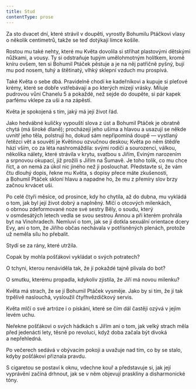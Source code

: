 ```yaml
---
title: Stud
contentType: prose
---
```


<section>

Za sto dvacet dní, které strávil v doupěti, vyrostly Bohumilu Ptáčkovi vlasy o několik centimetrů, takže se teď dotýkají límce košile.

Rostou mu také nehty, které mu Květa dovolila si stříhat plastovými dětskými nůžkami, a vousy. Ty si odstraňuje tupým umělohmotným holítkem, kromě kníru ovšem, ten si Bohumil Ptáček pěstuje a je na něj patřičně pyšný, bují mu pod nosem, tuhý a štětinatý, vlhký sklepní vzduch mu prospívá.

Také Květa o sebe dbá. Pravidelně chodí ke kadeřníkovi a kupuje si pleťové krémy, které se dobře vstřebávají a po kterých mizejí vrásky. Miluje pudrovou vůni Chanelu 5 a pokaždé, než sejde do doupěte, si pár kapek parfému vklepe za uši a na zápěstí.

Květa je spokojená s tím, jaký má její život řád.

Jako hedvábné kuličky vypouští slova z úst a Bohumil Ptáček je obratně chytá (má široké dlaně); procházejí jeho ušima a hlavou a usazují se někde uvnitř jeho těla, polstrují ho, dokud sám nepřipomíná doupě — vystlaný řetězci vět a souvětí je Květinou ozvučnou deskou; Květa po něm štědře hází vším, co za léta nashromáždila: svými rodiči a sourozenci, válkou, několika nálety, které strávila v krytu, svatbou s Jiřím, Eviným narozením a srpnovou okupací, již prožili s Jiřím na Šumavě. Je toho tolik, co mu chce říct, a on nemá za úkol nic jiného než ji poslouchat. Představte si, že vám čtu dlouhý dopis, řekne mu Květa, s dopisy přece máte zkušenosti, a Bohumil Ptáček skloní hlavu a napadne ho, že mu z přemíry slov brzy začnou krvácet uši.

Po celé čtyři měsíce, od prosince, kdy ho chytila, až do dubna, mu vykládá o tom, jak byl její život dobrý a naplněný. Mlčí o otcových milenkách, o obrnou zdeformované noze své sestry Běly, o soudu, který v osmdesátých letech vedla se svou sestrou Annou a při kterém prohrála byt na Vinohradech. Nemluví o tom, jak se jí dotkla sexuální orientace dcery Evy, ani o tom, že Jiřího občas nechávala v potřísněných plenách, protože už neměla sílu ho přebalit.

Stydí se za rány, které utržila.

Copak by mohla pošťákovi vykládat o svých potratech?

O tchyni, kterou nenáviděla tak, že jí pokaždé tajně plivala do bot?

O smutku, kterému propadla, kdykoliv zjistila, že Jiří má novou milenku?

Květa má strach, že se jí Bohumil Ptáček vysměje. Jako by si tím, že jí tak trpělivě naslouchá, vysloužil čtyřhvězdičkový servis.

Květa mlčí o své artróze i o pískání, které se čím dál častěji ozývá v jejím levém uchu.

Neřekne pošťákovi o svých hádkách s Jiřím ani o tom, jak velký strach měla před jedenácti lety, těsně po revoluci, když doba začala být divoká a nepřehledná.

Po večerech sedává v obývacím pokoji a uvažuje nad tím, co by se stalo, kdyby pošťákovi přiznala pravdu.

S cigaretou se postaví k oknu, vdechne kouř a představuje si, jak její vyprávění začíná drhnout, jak se v něm objevují praskliny a disharmonické tóny.

</section>
